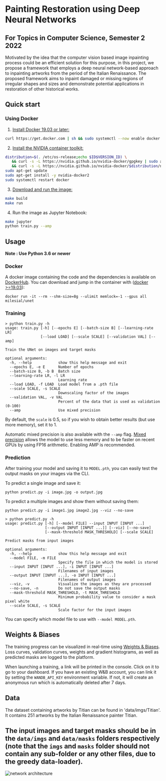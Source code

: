 # Painting Restoration using Deep Neural Networks
## For Topics in Computer Science, Semester 2 2022

Motivated by the idea that the computer vision based image inpainting process could be an efficient solution for this purpose, in this project, we propose a framework that employs a deep neural network-based approach to inpainting artworks from the period of the Italian Renaissance. The proposed framework aims to inpaint damaged or missing regions of irregular shapes and sizes and demonstrate potential applications in restoration of other historical works.

## Quick start

### Using Docker

1. [Install Docker 19.03 or later:](https://docs.docker.com/get-docker/)
```bash
curl https://get.docker.com | sh && sudo systemctl --now enable docker
```
2. [Install the NVIDIA container toolkit:](https://docs.nvidia.com/datacenter/cloud-native/container-toolkit/install-guide.html)
```bash
distribution=$(. /etc/os-release;echo $ID$VERSION_ID) \
   && curl -s -L https://nvidia.github.io/nvidia-docker/gpgkey | sudo apt-key add - \
   && curl -s -L https://nvidia.github.io/nvidia-docker/$distribution/nvidia-docker.list | sudo tee /etc/apt/sources.list.d/nvidia-docker.list
sudo apt-get update
sudo apt-get install -y nvidia-docker2
sudo systemctl restart docker
```
3. [Download and run the image:](https://hub.docker.com/repository/docker/milesial/unet)
```bash
make build
make run
```

4. Run the image as Jupyter Notebook:
```bash
make jupyter
python train.py --amp
```

## Usage
**Note : Use Python 3.6 or newer**

### Docker

A docker image containing the code and the dependencies is available on [DockerHub](https://hub.docker.com/repository/docker/milesial/unet).
You can download and jump in the container with ([docker >=19.03](https://docs.docker.com/get-docker/)):

```console
docker run -it --rm --shm-size=8g --ulimit memlock=-1 --gpus all milesial/unet
```


### Training

```console
> python train.py -h
usage: train.py [-h] [--epochs E] [--batch-size B] [--learning-rate LR]
                [--load LOAD] [--scale SCALE] [--validation VAL] [--amp]

Train the UNet on images and target masks

optional arguments:
  -h, --help            show this help message and exit
  --epochs E, -e E      Number of epochs
  --batch-size B, -b B  Batch size
  --learning-rate LR, -l LR
                        Learning rate
  --load LOAD, -f LOAD  Load model from a .pth file
  --scale SCALE, -s SCALE
                        Downscaling factor of the images
  --validation VAL, -v VAL
                        Percent of the data that is used as validation (0-100)
  --amp                 Use mixed precision
```

By default, the `scale` is 0.5, so if you wish to obtain better results (but use more memory), set it to 1.

Automatic mixed precision is also available with the `--amp` flag. [Mixed precision](https://arxiv.org/abs/1710.03740) allows the model to use less memory and to be faster on recent GPUs by using FP16 arithmetic. Enabling AMP is recommended.


### Prediction

After training your model and saving it to `MODEL.pth`, you can easily test the output masks on your images via the CLI.

To predict a single image and save it:

`python predict.py -i image.jpg -o output.jpg`

To predict a multiple images and show them without saving them:

`python predict.py -i image1.jpg image2.jpg --viz --no-save`

```console
> python predict.py -h
usage: predict.py [-h] [--model FILE] --input INPUT [INPUT ...] 
                  [--output INPUT [INPUT ...]] [--viz] [--no-save]
                  [--mask-threshold MASK_THRESHOLD] [--scale SCALE]

Predict masks from input images

optional arguments:
  -h, --help            show this help message and exit
  --model FILE, -m FILE
                        Specify the file in which the model is stored
  --input INPUT [INPUT ...], -i INPUT [INPUT ...]
                        Filenames of input images
  --output INPUT [INPUT ...], -o INPUT [INPUT ...]
                        Filenames of output images
  --viz, -v             Visualize the images as they are processed
  --no-save, -n         Do not save the output masks
  --mask-threshold MASK_THRESHOLD, -t MASK_THRESHOLD
                        Minimum probability value to consider a mask pixel white
  --scale SCALE, -s SCALE
                        Scale factor for the input images
```
You can specify which model file to use with `--model MODEL.pth`.

## Weights & Biases

The training progress can be visualized in real-time using [Weights & Biases](https://wandb.ai/).  Loss curves, validation curves, weights and gradient histograms, as well as predicted masks are logged to the platform.

When launching a training, a link will be printed in the console. Click on it to go to your dashboard. If you have an existing W&B account, you can link it
 by setting the `WANDB_API_KEY` environment variable. If not, it will create an anonymous run which is automatically deleted after 7 days.


## Data

The dataset containing artworks by Titian can be found in 'data/imgs/Titian'. It contains 251 artworks by the Italian Renaissance painter Titian.

The input images and target masks should be in the `data/imgs` and `data/masks` folders respectively (note that the `imgs` and `masks` folder should not contain any sub-folder or any other files, due to the greedy data-loader).
---


![network architecture](https://i.imgur.com/jeDVpqF.png)

